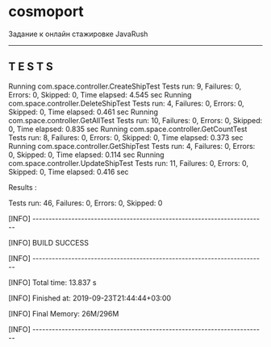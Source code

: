 # cosmoport
Задание к онлайн стажировке JavaRush

-------------------------------------------------------
 T E S T S
-------------------------------------------------------
Running com.space.controller.CreateShipTest
Tests run: 9, Failures: 0, Errors: 0, Skipped: 0, Time elapsed: 4.545 sec
Running com.space.controller.DeleteShipTest
Tests run: 4, Failures: 0, Errors: 0, Skipped: 0, Time elapsed: 0.461 sec
Running com.space.controller.GetAllTest
Tests run: 10, Failures: 0, Errors: 0, Skipped: 0, Time elapsed: 0.835 sec
Running com.space.controller.GetCountTest
Tests run: 8, Failures: 0, Errors: 0, Skipped: 0, Time elapsed: 0.373 sec
Running com.space.controller.GetShipTest
Tests run: 4, Failures: 0, Errors: 0, Skipped: 0, Time elapsed: 0.114 sec
Running com.space.controller.UpdateShipTest
Tests run: 11, Failures: 0, Errors: 0, Skipped: 0, Time elapsed: 0.416 sec

Results :

Tests run: 46, Failures: 0, Errors: 0, Skipped: 0

[INFO] ------------------------------------------------------------------------

[INFO] BUILD SUCCESS

[INFO] ------------------------------------------------------------------------

[INFO] Total time: 13.837 s

[INFO] Finished at: 2019-09-23T21:44:44+03:00

[INFO] Final Memory: 26M/296M

[INFO] ------------------------------------------------------------------------


